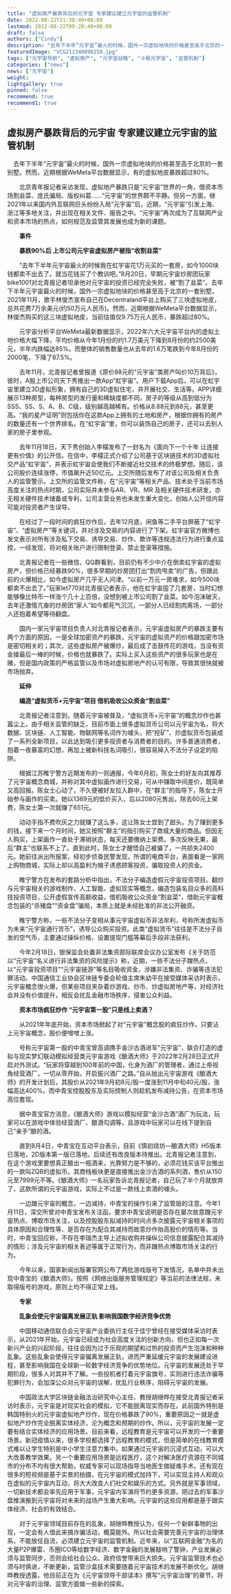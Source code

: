 ```yaml
---
title: "虚拟房产暴跌背后的元宇宙 专家建议建立元宇宙的监管机制"
date: 2022-08-22T21:38:40+08:00
lastmod: 2022-08-22T09:20:40+08:00
draft: false
authors: ["Cindy"]
description: "去年下半年“元宇宙”最火的时候，国外一宗虚拟地块的价格甚至高于北京的一套别墅。然而，近期根据WeMeta平台数据显示，有的虚拟地皮暴跌超过80%。"
featuredImage: "VCG211340898258.jpg"
tags: ["元宇宙导航", "虚拟房产", "元宇宙战略", "斗极元宇宙", "监管机制"]
categories: ["news"]
news: ["元宇宙"]
weight: 
lightgallery: true
pinned: false
recommend: true
recommend1: true
---
```


## 虚拟房产暴跌背后的元宇宙 专家建议建立元宇宙的监管机制

　去年下半年“元宇宙”最火的时候，国外一宗虚拟地块的价格甚至高于北京的一套别墅。然而，近期根据WeMeta平台数据显示，有的虚拟地皮暴跌超过80%。

　　北京青年报记者采访发现，虚拟地产暴跌只是“元宇宙”世界的一角，借资本市场割韭菜、庞氏骗局、版权纠葛……“元宇宙”的世界颇不平静。但另一方面，继2021年以来国内外互联网巨头纷纷入局“元宇宙”后，近期，“元宇宙”引发上海、浙江等多地关注，并出现在相关文件、报告之中。“元宇宙”再次成为了互联网产业和资本市场的热点，如何规范及监管其发展也成为新的课题。

　　**事件**

　　**暴跌90%后 上市公司元宇宙虚拟房产被指“收割韭菜”**

　　“去年下半年元宇宙最火的时候我在虹宇宙花1万元买的一套房，如今1000块钱都卖不出去了。就当花钱买了个教训吧。”8月20日，早期元宇宙炒房团玩家bike1001对北青报记者坦承他对元宇宙的投资已经完全失败，被“割了韭菜”。去年下半年元宇宙最火的时候，国外一宗虚拟地块的价格甚至高于北京的一套别墅。2021年11月，歌手林俊杰宣布自己在Decentraland平台上购买了三块虚拟地皮，总共花费7万余美元(约50万元人民币)。然而，近期根据WeMeta平台数据显示，林俊杰购买的这三块虚拟地皮，当前估值仅9.75万元人民币，暴跌超过80%。

　　元宇宙分析平台WeMeta最新数据显示，2022年六大元宇宙平台内的虚拟土地价格大幅下降，平均价格从今年1月份的约1.7万美元下降到8月份的约2500美元，半年内跌幅达85%。而整体的销售数量也从去年的1.6万笔跌到今年8月份的2000笔，下降了87.5%。

　　去年11月，北青报记者曾报道《原价88元的“元宇宙”类房产叫价10万背后》，彼时，A股上市公司天下秀推出一款App“虹宇宙”。用户下载App后，可以在虹宇宙里建立3D虚拟形象，拥有自己的3D虚拟住宅，并开展社交、生活等。APP详细展示13种房型，每种房型的发行量和稀缺度都不同，房子的等级从高到低分为SSS、SS、S、A、B、C级，级别越高越稀有。价格从8.88元到88元，甚至更高。“我的星产证明”则包括你在这款App上拥有的土地和房产，根据你拥有的房产的数量还有一个世界排名。在“虹宇宙”里，你可以装饰自己的房子，还可以去别人家的房子里参观。

　　去年11月18日，天下秀创始人李檬发布了一封名为《面向下一个十年 让连接更有价值》的公开信。在信中，李檬正式介绍了公司基于区块链技术的3D虚拟社交产品“虹宇宙”，并表示虹宇宙会使我们不断接近社交技术的终极梦想。随后，该公司股价连续涨停，市值飙升近50亿元。上交所随后发布了对该公司及相关负责人的监管警示。上交所的监管文件称，在“元宇宙”等相关产品、技术处于当前市场高度关注的热点时期，公司实际并未参与AR、VR、MR 及相关硬件技术研发，亦无相关硬件技术储备或专利，公司主营业务也未发生重大变化，创始人公开信内容可能对投资者产生误导。

　　在经过了一段时间的疯狂炒作后，去年12月底，闲鱼等二手平台屏蔽了“虹宇宙”、“虚拟房产”等关键词，并对涉及交易的内容进行了下架。虹宇宙官方微博也发文表示对所有涉及私下交易、诱导交易、炒作、欺诈等违规违法行为进行重点监控，一经发现，将对相关账户进行限制登录、禁止登录等措施。

　　北青报记者在一些微信、QQ群看到，目前仍有不少中介在倒卖虹宇宙的虚拟房产，但价格已经暴跌90%，很多早期的炒房团打出“割肉甩卖”的广告，但跟此前的火爆相比，如今虚拟房产几乎无人问津。“以前一万元一房难求，如今500块都卖不出去了。”玩家let770对北青报记者表示，他在虹宇宙囤了几套房，当时幻想能够像比特币一样涨个几十上百倍，没想到被上市公司割了韭菜。如今泡沫破灭，去年还激情亢奋的炒房团“家人”如今都死气沉沉，一部分人已经割肉离场，一部分人还抱着希望等待翻盘。

　　国内一家元宇宙项目负责人对北青报记者表示，元宇宙虚拟房产的暴跌主要有两个方面的原因，一是全球加密资产的暴跌，元宇宙的虚拟资产的价格跟加密市场是密切相关的；其次，这些虚拟房产被爆炒，最后成了击鼓传花的游戏，当没有资金接最后一棒的时候，价格也就暴跌了。实际上买入这些资产的很多玩家也是在赌，但是国内政策的严格监管以及市场对虚拟房地产的认可有限，导致其很快就被市场抛弃。

　　**延伸**

　　**编造“虚拟货币+元宇宙”项目 借机吸收公众资金“割韭菜”**

　　北青报记者注意到，随着元宇宙被普及，“虚拟货币+元宇宙”的概念炒作也甚嚣尘上。由于相关监管的缺乏，目前市面上很多虚拟货币公司以元宇宙为名，将大数据、区块链、人工智能、物联网等名词作为噱头，把“挖矿”、炒虚拟货币包装成了一系列全新项目，以此达到吸引更多投资者与消费者的目的。许多普通消费者，抱着一夜暴富的幻想，再加上被新科技名词吸引，很容易掉入不法分子设定的陷阱。

　　根据江苏睢宁警方近期发布的一则通报，今年6月初，陈女士的好友向其推荐了元宇宙概念商城，并称对其中虚拟画作进行交易，可从中赚取中间差价，既简单又高回报。陈女士心动了，不久便被好友拉入群中，在“群主”的指导下，陈女士开始参与画作的买卖。她以1369元的低价买入，后以2080元售出，除去60元上架费，陈女士第一次就赚了651元。

　　动动手指不费吹灰之力就赚了这么多，这让陈女士尝到了甜头。为了赚到更多的钱，接下来一个月时间，她又按照“群主”的指引购买了商城大量的商品。但因无人购买，上架画作一直处于滞销状态，每天还要缴纳上架费。多次反映无果，最后“群主”也联系不上了。直到此时，陈女士才醒悟自己被骗了，一共损失2400元。她前往派出所报案，经初步侦查民警发现，所谓的电商平台，表面看是一家网上购物商城，实际上却以高盈利为幌子诱惑顾客投资，骗取投资人的资金。

　　睢宁警方在发布的套路分析中指出，不法分子编造虚假元宇宙投资项目。翻炒与元宇宙相关的游戏制作、人工智能、虚拟现实等概念，编造包装名目众多的高科技投资项目，公开虚假宣传高额收益，借机吸收公众资金“割韭菜”，借助元宇宙概念包装的“杀猪盘”“资金盘”骗局，本质上就是未经批准的非法公开融资。

　　睢宁警方称，一些不法分子变相从事元宇宙虚拟币非法牟利，号称所发虚拟币为未来“元宇宙通行货币”，诱导公众购买投资。此类“虚拟货币”往往是不法分子自发的空气币，主要通过操纵价格、设置提现门槛等幕后手段非法获利。

　　今年2月18日，银保监会处置非法集资部际联席会议办公室发布《关于防范以“元宇宙”名义进行非法集资的风险提示》称，近期，一些不法分子蹭热点，以“元宇宙投资项目”“元宇宙链游”等名目吸收资金，涉嫌非法集资、诈骗等违法犯罪活动。中国通信工业协会区块链专委会轮值主席朱幼平在接受媒体采访时表示，元宇宙概念很火爆，但某些项目夹杂着炒游戏、炒币、炒虚拟房地产等，对经济社会并没有价值提升，相反会扰乱金融市场秩序，侵害公众利益。

　　**资本市场疯狂炒作 “元宇宙第一股”只是线上卖酒？**

　　从2021年年底开始，资本市场掀起了对“元宇宙”概念股的疯狂炒作，只要沾上元宇宙概念，股价便噌噌上涨。

　　号称元宇宙第一股的中青宝曾高调携手金沙古酒进军“元宇宙”，联合打造的虚拟与现实梦幻联动模拟经营类元宇宙游戏《酿酒大师》于2022年2月28日正式开启对外测试。“玩家将穿越到100年前的中国，化身为酒厂的管理者，通过上帝视角经营酒厂，一切从零开始，开启振兴酒厂之路。”自从抛出元宇宙游戏《酿酒大师》的开发计划后，其股价从2021年9月初8元/股一度涨到11月中旬40元/股，涨幅高达400%。而中青宝控股股东及实际控制人则趁机发布减持公告，在资本市场高位套现。

　　据中青宝官方消息，《酿酒大师》游戏以模拟经营“金沙古酒”酒厂为玩法，玩家可以在游戏中体验经营酒厂、酿酒勾调等，且游戏中玩家可以在线下提到自己“亲手”酿的酒。

　　直到8月4日，中青宝在互动平台表示，目前《慎初烧坊—酿酒大师》H5版本已落地，2D版本第一版已落地，后续还有改良版本待推出。北青报记者注意到，在这个游戏里要想真正酿出一瓶酒来，光靠努力是不够的，必须花钱买该平台推出的一款叫ZQB的虚拟币。其商栈板块更是直接推出金沙古酒的系列酒，售价从150元至7999元不等。《酿酒大师》一名玩家告诉北青报记者，自己玩了半个月就放弃了，这款所谓的元宇宙游戏，实际上不过是一款线上卖酒的噱头。

　　一边蹭元宇宙的概念，一边减持，中青宝的操作引来了监管层的注意。今年1月11日，深交所曾对中青宝发布关注函，要求中青宝说明是否存在屡次故意蹭元宇宙热点、博取市场关注，以及控股股东拟减持的时间点多次披露元宇宙相关事项的具体原因和合理性等、是否存在为配合其减持而故意炒作抬高股价的情形等。当时，中青宝回应称，不存在李瑞杰主导上述拟收购并操纵公司信息披露配合其减持的情形；涉及元宇宙的相关表述等属于正常行为，而非蹭热点博取市场关注的行为。

　　今年以来，国家新闻出版署官网公布了两批游戏版号下发情况，名单中并未出现中青宝的《酿酒大师》。按照《网络出版服务管理规定》等当前的法律法规，未取得版号的游戏，原则上均不得正常上线。

　　**专家**

　　**乱象会使元宇宙偏离发展正轨 影响我国数字经济竞争优势**

　　中国移动通信联合会元宇宙产业委执行主任于佳宁曾经在接受媒体采访时表示，从2021年开始，元宇宙已经成为社会高度关注的创新方向，但也正如每一次新兴产业的兴起阶段，往往会因为过于乐观的期望和过热的投资而产生泡沫和种种乱象。这些乱象会使得元宇宙偏离发展正轨，进而严重延缓元宇宙的发展建设进程，甚至影响我国在全球新一轮数字经济竞争的优势地位。元宇宙的发展还处于早期阶段，很多人对其并不了解。一些投机者打着元宇宙旗号，实则进行违法诈骗等犯罪行为，会加深公众对元宇宙的误解，扰乱行业秩序，阻碍元宇宙的发展。

　　中国政法大学区块链金融法治研究中心主任、教授胡继晔在接受北青报记者采访时表示，元宇宙是对现实社会的模拟，它不能脱离现实而存在。此前国外特别是韩国特别火的元宇宙虚拟地产炒作，现在价格暴跌了90%，重要原因之一就是虚拟地产炒作完全脱离实体经济，沦为概念和预期的炒作。所以，元宇宙的发展一定要有结合实体经济的应用场景。目前来看，远程教育是元宇宙可以开发的一个重要场景。新冠疫情以来，很多学校都选择了远程教育的模式，但是简单的在线教育模式难以让学生特别是中小学生注意力集中。如果通过元宇宙的沉浸式互动，可以大大改善教学效果。另一个重要应用场景是远程医疗，这个对解决医疗资源在不同城市的分布不均有很大帮助，权威专家可以现场指导当地医生做疑难手术。还有现在很多的短视频是基于实景的拍摄，在元宇宙的模式加持下，可以实现主持人和观众在虚拟的元宇宙内互动，将大大改变人们社交和娱乐的方式。另外就是军事领域，一切新技术都会率先应用于军事，元宇宙内军演将节约更多资源，把过去的军事沙盘推演搬到元宇宙将对未来的战场产生重大影响。元宇宙的这些应用都是基于跟实体经济、社会的有效结合。

　　对于元宇宙领域目前存在的乱象，胡继晔教授认为，任何一个新鲜事物的出现，一定会有人借此来搞诈骗活动，概莫能外。所以社会需要完善元宇宙的治理体系，不能放任自流，必须建立元宇宙的监管机制。近年来，以“互联网金融”为名的大量P2P爆雷、币圈ICO等给数字经济、数字金融的发展敲响了警钟，产业发展必须与监管同步，否则会给社会公众、政府信誉带来巨大损失。元宇宙监管技术也必须与时俱进，不断更新，监管沙盒技术需要随着元宇宙技术的发展不断优化。胡继晔教授透露，他目前正在为《元宇宙领导干部读本》撰写“元宇宙治理”的章节，将对元宇宙的治理、监管方面做一些新的探索。